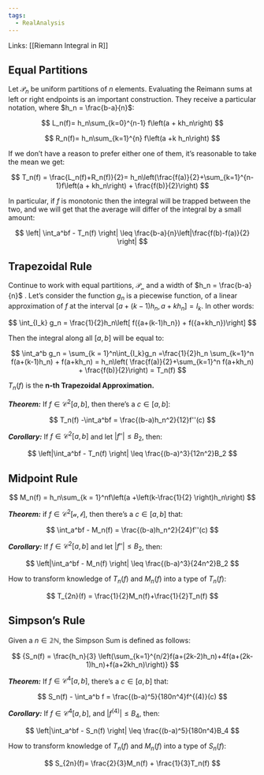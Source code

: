```yaml
---
tags:
  - RealAnalysis
---
```

Links: [[Riemann Integral in R]]

## Equal Partitions

Let $\mathcal{P}_n$ be uniform partitions of $n$ elements. Evaluating the Reimann sums at left or right endpoints is an important construction. They receive a particular notation, where $h_n = \frac{b-a}{n}$:

$$ L_n(f)= h_n\sum_{k=0}^{n-1} f\left(a + kh_n\right)  
$$

$$ R_n(f)= h_n\sum_{k=1}^{n} f\left(a +k h_n\right) $$

If we don’t have a reason to prefer either one of them, it’s reasonable to take the mean we get:

$$ T_n(f) = \frac{L_n(f)+R_n(f)}{2}= h_n\left(\frac{f(a)}{2}+\sum_{k=1}^{n-1}f\left(a + kh_n\right) + \frac{f(b)}{2}\right) $$

In particular, if $f$ is monotonic then the integral will be trapped between the two, and we will get that the average will differ of the integral by a small amount:

$$ \left| \int_a^bf - T_n(f) \right| \leq \frac{b-a}{n}\left|\frac{f(b)-f(a)}{2} \right| $$

## Trapezoidal Rule

Continue to work with equal partitions, $\mathcal{P_n}$ and a width of $h_n = \frac{b-a}{n}$ . Let’s consider the function $g_n$ is a piecewise function, of a linear approximation of $f$ at the interval $[a +(k-1)h_n,a +kh_n ] = I_k$. In other words:

$$ \int_{I_k} g_n = \frac{1}{2}h_n\left[ f({a+(k-1)h_n}) + f({a+kh_n})\right] $$

Then the integral along all $[a, b ]$ will be equal to:

$$ \int_a^b g_n = \sum_{k = 1}^n\int_{I_k}g_n =\frac{1}{2}h_n \sum_{k=1}^n f(a+(k-1)h_n) + f(a+kh_n) = h_n\left( \frac{f(a)}{2}+\sum_{k=1}^n f(a+kh_n) + \frac{f(b)}{2}\right) = T_n(f) $$

$T_n(f)$ is the **n-th Trapezoidal Approximation.**

_**Theorem:**_ If $f \in \mathcal{C^2}[a,b]$, then there’s a $c\in[a,b]$:

$$ T_n(f) -\int_a^bf = \frac{(b-a)h_n^2}{12}f''(c) $$

_**Corollary:**_ If $f \in \mathcal{C^2}[a,b]$ and let $|f''| \leq B_2$, then:

$$ \left|\int_a^bf - T_n(f) \right| \leq \frac{(b-a)^3}{12n^2}B_2 $$

## Midpoint Rule

$$ M_n(f) = h_n\sum_{k = 1}^nf\left(a +\left(k-\frac{1}{2} \right)h_n\right) $$

_**Theorem:**_ if $f \in\mathcal{C^2[a,b]}$, then there’s a $c \in[a,b]$ that:

$$ \int_a^bf - M_n(f) = \frac{(b-a)h_n^2}{24}f''(c) $$

_**Corollary:**_ If $f \in \mathcal{C^2}[a,b]$ and let $|f''| \leq B_2$, then:

$$ \left|\int_a^bf - M_n(f) \right| \leq \frac{(b-a)^3}{24n^2}B_2 $$

How to transform knowledge of $T_n(f)$ and $M_n(f)$ into a type of $T_n(f)$:

$$ T_{2n}(f) = \frac{1}{2}M_n(f)+\frac{1}{2}T_n(f) $$

## Simpson’s Rule

Given a $n \in \mathbb{2N}$, the Simpson Sum is defined as follows:

$$ {S_n(f) = \frac{h_n}{3} \left(\sum_{k=1}^{n/2}f(a+(2k-2)h_n)+4f(a+(2k-1)h_n)+f(a+2kh_n)\right)} $$

_**Theorem:**_ If $f\in\mathcal{C^4}[a,b]$, there’s a $c\in[a,b]$ that:

$$ S_n(f) - \int_a^b f = \frac{(b-a)^5}{180n^4}f^{(4)}(c) $$

_**Corollary:**_ If $f\in\mathcal{C^4}[a,b]$, and $|f^{(4)}| \leq B_4$, then:

$$ \left|\int_a^bf - S_n(f) \right| \leq \frac{(b-a)^5}{180n^4}B_4 $$

How to transform knowledge of $T_n(f)$ and $M_n(f)$ into a type of $S_n(f)$:

$$ S_{2n}(f)= \frac{2}{3}M_n(f) + \frac{1}{3}T_n(f) $$